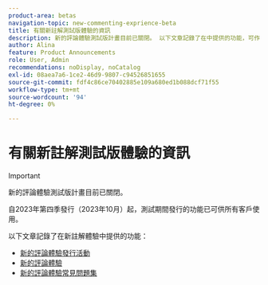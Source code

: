 ```yaml
---
product-area: betas
navigation-topic: new-commenting-exprience-beta
title: 有關新註解測試版體驗的資訊
description: 新的評論體驗測試版計畫目前已關閉。 以下文章記錄了在中提供的功能，可作為新的評論體驗。
author: Alina
feature: Product Announcements
role: User, Admin
recommendations: noDisplay, noCatalog
exl-id: 08aea7a6-1ce2-46d9-9807-c94526851655
source-git-commit: fdf4c86ce70402885e109a680ed1b088dcf71f55
workflow-type: tm+mt
source-wordcount: '94'
ht-degree: 0%

---
```


# 有關新註解測試版體驗的資訊

>[!IMPORTANT]
>
>新的評論體驗測試版計畫目前已關閉。
>
>自2023年第四季發行（2023年10月）起，測試期間發行的功能已可供所有客戶使用。


以下文章記錄了在新註解體驗中提供的功能：

* [新的評論體驗發行活動](../new-commenting-experience-beta/new-commenting-beta-experience-release-activity.md)
* [新的評論體驗](../new-commenting-experience-beta/unified-commenting-experience.md)
* [新的評論體驗常見問題集](../new-commenting-experience-beta/new-commenting-faq.md)
